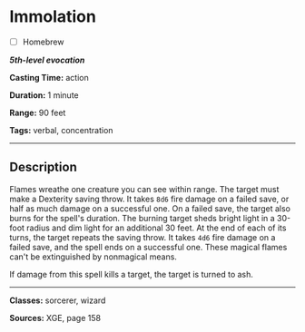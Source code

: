 # Immolation

- [ ] Homebrew

***5th-level evocation***

**Casting Time:** action

**Duration:** 1 minute

**Range:** 90 feet

**Tags:** verbal, concentration

---

## Description
Flames wreathe one creature you can see within range.
The target must make a Dexterity saving throw.
It takes `8d6` fire damage on a failed save, or half as much damage on a successful one.
On a failed save, the target also burns for the spell's duration.
The burning target sheds bright light in a 30-foot radius and dim light for an additional 30 feet.
At the end of each of its turns, the target repeats the saving throw.
It takes `4d6` fire damage on a failed save, and the spell ends on a successful one.
These magical flames can't be extinguished by nonmagical means.

If damage from this spell kills a target, the target is turned to ash.

---

**Classes:** sorcerer, wizard

**Sources:** XGE, page 158

